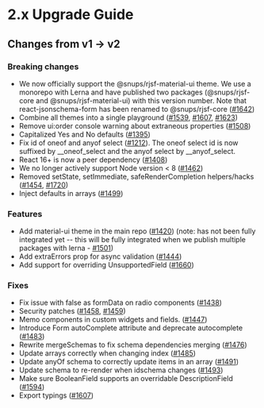 # 2.x Upgrade Guide

## Changes from v1 -> v2

### Breaking changes

- We now officially support the @snups/rjsf-material-ui theme. We use a monorepo with Lerna and have published two packages (@snups/rjsf-core and @snups/rjsf-material-ui) with this version number. Note that react-jsonschema-form has been renamed to @snups/rjsf-core ([#1642](https://github.com/rjsf-team/react-jsonschema-form/pull/1642))
- Combine all themes into a single playground ([#1539](https://github.com/rjsf-team/react-jsonschema-form/pull/1539), [#1607](https://github.com/rjsf-team/react-jsonschema-form/pull/1607), [#1623](https://github.com/rjsf-team/react-jsonschema-form/pull/1623))
- Remove ui:order console warning about extraneous properties ([#1508](https://github.com/rjsf-team/react-jsonschema-form/pull/1508))
- Capitalized Yes and No defaults ([#1395](https://github.com/rjsf-team/react-jsonschema-form/pull/1395))
- Fix id of oneof and anyof select ([#1212](https://github.com/rjsf-team/react-jsonschema-form/pull/1212)). The oneof select id is now suffixed by \_\_oneof_select and the anyof select by \_\_anyof_select.
- React 16+ is now a peer dependency ([#1408](https://github.com/rjsf-team/react-jsonschema-form/pull/1408))
- We no longer actively support Node version < 8 ([#1462](https://github.com/rjsf-team/react-jsonschema-form/pull/1462))
- Removed setState, setImmediate, safeRenderCompletion helpers/hacks ([#1454](https://github.com/rjsf-team/react-jsonschema-form/pull/1454), [#1720](https://github.com/rjsf-team/react-jsonschema-form/pull/1720))
- Inject defaults in arrays ([#1499](https://github.com/rjsf-team/react-jsonschema-form/pull/1499))

### Features

- Add material-ui theme in the main repo ([#1420](https://github.com/rjsf-team/react-jsonschema-form/pull/1420)) (note: has not been fully integrated yet -- this will be fully integrated when we publish multiple packages with lerna - [#1501](https://github.com/rjsf-team/react-jsonschema-form/pull/1501))
- Add extraErrors prop for async validation ([#1444](https://github.com/rjsf-team/react-jsonschema-form/pull/1444))
- Add support for overriding UnsupportedField ([#1660](https://github.com/rjsf-team/react-jsonschema-form/pull/1660))

### Fixes

- Fix issue with false as formData on radio components ([#1438](https://github.com/rjsf-team/react-jsonschema-form/pull/1438))
- Security patches ([#1458](https://github.com/rjsf-team/react-jsonschema-form/pull/1458), [#1459](https://github.com/rjsf-team/react-jsonschema-form/pull/1459))
- Memo components in custom widgets and fields. ([#1447](https://github.com/rjsf-team/react-jsonschema-form/pull/1447))
- Introduce Form autoComplete attribute and deprecate autocomplete ([#1483](https://github.com/rjsf-team/react-jsonschema-form/pull/1483))
- Rewrite mergeSchemas to fix schema dependencies merging ([#1476](https://github.com/rjsf-team/react-jsonschema-form/pull/1476))
- Update arrays correctly when changing index ([#1485](https://github.com/rjsf-team/react-jsonschema-form/pull/1485))
- Update anyOf schema to correctly update items in an array ([#1491](https://github.com/rjsf-team/react-jsonschema-form/pull/1491))
- Update schema to re-render when idschema changes ([#1493](https://github.com/rjsf-team/react-jsonschema-form/pull/1493))
- Make sure BooleanField supports an overridable DescriptionField ([#1594](https://github.com/rjsf-team/react-jsonschema-form/pull/1594))
- Export typings ([#1607](https://github.com/rjsf-team/react-jsonschema-form/pull/1607))
